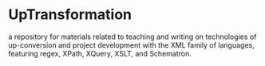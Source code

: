 # UpTransformation
a repository for materials related to teaching and writing on technologies of up-conversion and project development with the XML family of languages, featuring regex, XPath, XQuery, XSLT, and Schematron.

